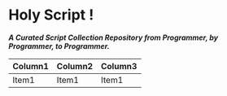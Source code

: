 # Holy Script !

**_A Curated Script Collection Repository from Programmer, by Programmer, to Programmer._**

| Column1 | Column2 | Column3 |
| ------- | ------- | ------- |
| Item1   | Item1   | Item1   |

